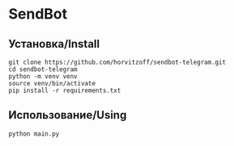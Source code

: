 # SendBot
## Установка/Install
```
git clone https://github.com/horvitzoff/sendbot-telegram.git
cd sendbot-telegram
python -m venv venv
source venv/bin/activate
pip install -r requirements.txt
```
## Использование/Using
```python main.py```

